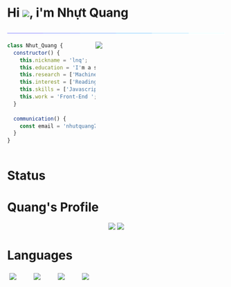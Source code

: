 # Hi <img src="https://em-content.zobj.net/source/microsoft-teams/337/waving-hand_1f44b.png" width="50">, i'm Nhựt Quang 
<img src="https://github.com/MLX15/MLX15/blob/master/a.gif"></a>

<img align="right" width="300px"  src="https://media.tenor.com/ITc1hNBSH_wAAAAM/coding-typing.gif" />

```javascript
class Nhut_Quang {
  constructor() {
    this.nickname = 'lnq';
    this.education = 'I'm a student studying at HUFI university and ';
    this.research = ['Machine Learning', 'Blockchain', 'Cyber Security'];
    this.interest = ['Reading', 'Coding', 'Trading','Travel', 'Cooking'];
    this.skills = ['Javascript','Python','Typescript','C/C++'];
    this.work = 'Front-End ';
  }

  communication() {
    const email = 'nhutquang7x2o1@gmail.com';
  }
}



```
# Status 
# Quang's Profile

<p align="center">
  <img src = "https://github-readme-stats.vercel.app/api?username=lnq7x201&show_icons=true&hide_border=true&theme=graywhite&include_all_commits=true&count_private=true" width = 460>
  <img src = "https://github-readme-stats.vercel.app/api/top-langs/?username=lnq7x201&layout=compact&hide_border=true&langs_count=10&theme=graywhite&include_all_commits=true&count_private=true" width = 340>
</p>


# Languages 
<ul style="list-style:none;display:flex;flex-wrap:wrap;padding:0;">
  <li style="list-style:none;display:flex;align-items:center;margin-right:20px;margin-bottom:20px;padding:5px;border-radius:5px;transition:all 0.2s ease-in-out;">
    <img src="https://img.icons8.com/color/48/000000/javascript.png" style="margin-right:10px;"/> 
  <li style="list-style:none;display:flex;align-items:center;margin-right:20px;margin-bottom:20px;padding:5px;border-radius:5px;transition:all 0.2s ease-in-out;">
    <img src="https://img.icons8.com/color/48/000000/typescript.png" style="margin-right:10px;"/>
  </li>
  <li style="list-style:none;display:flex;align-items:center;margin-right:20px;margin-bottom:20px;padding:5px;border-radius:5px;transition:all 0.2s ease-in-out;">
    <img src="https://img.icons8.com/color/48/000000/python.png" style="margin-right:10px;"/> 
  </li>
  <li style="list-style:none;display:flex;align-items:center;margin-right:20px;margin-bottom:20px;padding:5px;border-radius:5px;transition:all 0.2s ease-in-out;">
    <img src="https://img.icons8.com/color/48/000000/c-plus-plus-logo.png" style="margin-right:10px;"/> 
  </li>
</ul>


